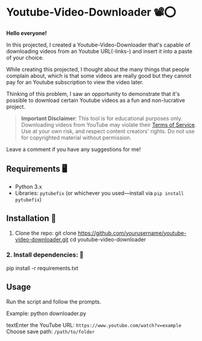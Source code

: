 # Youtube-Video-Downloader 📽️⭕
**Hello everyone!**

In this projected, I created a Youtube-Video-Downloader that's capable of downloading videos from an Youtube URL(-links-) and insert it into a paste of your choice.

While creating this projected, I thought about the many things that people complain about, which is that some videos are really good but they cannot pay for an Youtube subscription to view the video later.

Thinking of this problem, I saw an opportunity to demonstrate that it's possible to download certain Youtube videos as a fun and non-lucrative project.

> **Important Disclaimer**: This tool is for educational purposes only. Downloading videos from YouTube may violate their [Terms of Service](https://www.youtube.com/static?template=terms). Use at your own risk, and respect content creators' rights. Do not use for copyrighted material without permission.

Leave a comment if you have any suggestions for me!

## Requirements 🖥️
- Python 3.x
- Libraries: `pytubefix` (or whichever you used—install via `pip install pytubefix`)

## Installation 🛜
1. Clone the repo:
git clone https://github.com/yourusername/youtube-video-downloader.git
cd youtube-video-downloader

### 2. Install dependencies: 🎁
pip install -r requirements.txt

## Usage
Run the script and follow the prompts.

Example:
python downloader.py

textEnter the YouTube URL: `https://www.youtube.com/watch?v=example`
Choose save path: `/path/to/folder`
